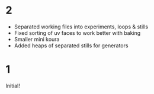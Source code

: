 # 2

- Separated working files into experiments, loops & stills
- Fixed sorting of uv faces to work better with baking
- Smaller mini koura
- Added heaps of separated stills for generators

# 1

Initial!
